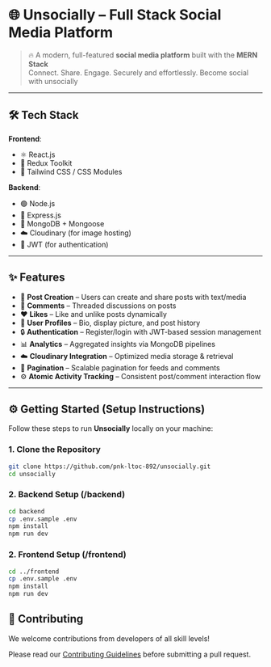 # 🌐 Unsocially – Full Stack Social Media Platform

> 🔥 A modern, full-featured **social media platform** built with the **MERN Stack**  
> Connect. Share. Engage. Securely and effortlessly.
> Become social with unsocially

---

## 🛠️ Tech Stack

**Frontend**:  
- ⚛️ React.js  
- 🧰 Redux Toolkit  
- 🎨 Tailwind CSS / CSS Modules  

**Backend**:  
- 🟢 Node.js  
- 🚂 Express.js  
- 🍃 MongoDB + Mongoose  
- ☁️ Cloudinary (for image hosting)  
- 🔐 JWT (for authentication)

---

## ✨ Features

- 📝 **Post Creation** – Users can create and share posts with text/media  
- 💬 **Comments** – Threaded discussions on posts  
- ❤️ **Likes** – Like and unlike posts dynamically  
- 👤 **User Profiles** – Bio, display picture, and post history  
- 🔒 **Authentication** – Register/login with JWT-based session management  
- 📊 **Analytics** – Aggregated insights via MongoDB pipelines  
- ☁️ **Cloudinary Integration** – Optimized media storage & retrieval  
- 📄 **Pagination** – Scalable pagination for feeds and comments  
- ⚙️ **Atomic Activity Tracking** – Consistent post/comment interaction flow

---

## ⚙️ Getting Started (Setup Instructions)

Follow these steps to run **Unsocially** locally on your machine:

### 1. Clone the Repository

```bash
git clone https://github.com/pnk-ltoc-892/unsocially.git
cd unsocially
```

### 2. Backend Setup (/backend)
```bash
cd backend
cp .env.sample .env
npm install
npm run dev
```

### 2. Frontend Setup (/frontend)
```bash
cd ../frontend
cp .env.sample .env
npm install
npm run dev
```
## 🤝 Contributing

We welcome contributions from developers of all skill levels!

Please read our [Contributing Guidelines](./CONTRIBUTING.md) before submitting a pull request.
